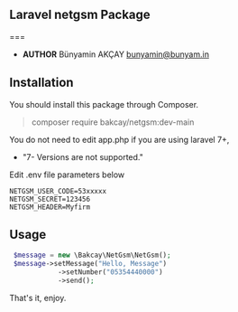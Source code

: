## Laravel netgsm Package
===


- **AUTHOR** Bünyamin AKÇAY bunyamin@bunyam.in


## Installation

You should install this package through Composer.

>composer require bakcay/netgsm:dev-main


You do not need to edit app.php if you are using laravel 7+,
- "7- Versions are not supported."

Edit .env file parameters below

```env
NETGSM_USER_CODE=53xxxxx
NETGSM_SECRET=123456
NETGSM_HEADER=Myfirm
```


## Usage


```php
 $message = new \Bakcay\NetGsm\NetGsm();
 $message->setMessage("Hello, Message")
            ->setNumber("05354440000")
            ->send();
```

That's it, enjoy.
